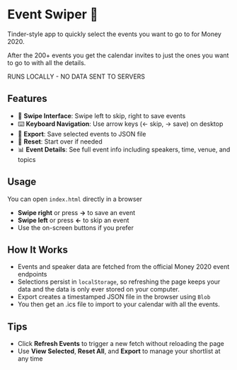 # Event Swiper 📅

Tinder-style app to quickly select the events you want to go to for Money 2020.

After the 200+ events you get the calendar invites to just the ones you want to go to with all the details. 

RUNS LOCALLY - NO DATA SENT TO SERVERS

## Features

- 📱 **Swipe Interface**: Swipe left to skip, right to save events
- ⌨️ **Keyboard Navigation**: Use arrow keys (← skip, → save) on desktop
- 💾 **Export**: Save selected events to JSON file
- 🔄 **Reset**: Start over if needed
- 📊 **Event Details**: See full event info including speakers, time, venue, and topics

## Usage

You can open `index.html` directly in a browser

- **Swipe right** or press **→** to save an event
- **Swipe left** or press **←** to skip an event
- Use the on-screen buttons if you prefer

## How It Works

- Events and speaker data are fetched from the official Money 2020 event endpoints 
- Selections persist in `localStorage`, so refreshing the page keeps your data and the data is only ever stored on your computer.
- Export creates a timestamped JSON file in the browser using `Blob`
- You then get an .ics file to import to your calendar with all the events. 

## Tips

- Click **Refresh Events** to trigger a new fetch without reloading the page
- Use **View Selected**, **Reset All**, and **Export** to manage your shortlist at any time
